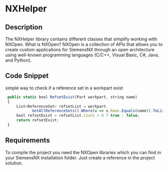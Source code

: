 # NXHelper

## Description

The NXHelper library contains different classes that simplify working with NXOpen.
What is NXOpen? NXOpen is a collection of APIs that allows you to create custom 
applications for SiemensNX through an open architecture using well-known programming languages 
(C/C++, Visual Basic, C#, Java, and Python).

## Code Snippet

simple way to check if a reference set in a workpart exist 
```javascript
 public static bool RefsetExist(Part workpart, string name)
 {
     List<ReferenceSet> refsetList = workpart.
            GetAllReferenceSets().Where(x => x.Name.Equals(name)).ToList();
     bool refsetExist = refsetList.Count > 0 ? true : false;
     return refsetExist;
 }
```

## Requirements

To compile the project you need the NXOpen libraries which you can find in your SiemensNX installation folder.
Just create a reference in the project solution.
